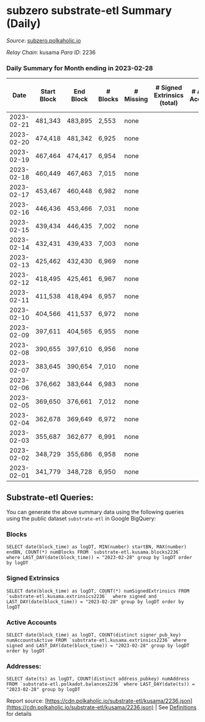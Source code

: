 # subzero substrate-etl Summary (Daily)

_Source_: [subzero.polkaholic.io](https://subzero.polkaholic.io)

*Relay Chain*: kusama
*Para ID*: 2236



### Daily Summary for Month ending in 2023-02-28


| Date | Start Block | End Block | # Blocks | # Missing | # Signed Extrinsics (total) | # Active Accounts | # Addresses with Balances | # Events | # Transfers | # XCM Transfers In | # XCM Transfers Out |
| ---- | ----------- | --------- | -------- | --------- | --------------------------- | ----------------- | ------------------------- | -------- | ----------- | ------------------ | ------------------- |
| 2023-02-21 | 481,343 | 483,895 | 2,553 | none  |  |  |  | 5,110 |   |   |   |
| 2023-02-20 | 474,418 | 481,342 | 6,925 | none  |  |  | 9 | 13,857 |   |   |   |
| 2023-02-19 | 467,464 | 474,417 | 6,954 | none  |  |  | 9 | 13,915 |   |   |   |
| 2023-02-18 | 460,449 | 467,463 | 7,015 | none  |  |  | 9 | 14,037 |   |   |   |
| 2023-02-17 | 453,467 | 460,448 | 6,982 | none  |  |  | 9 | 13,972 |   |   |   |
| 2023-02-16 | 446,436 | 453,466 | 7,031 | none  |  |  | 9 | 14,065 |   |   |   |
| 2023-02-15 | 439,434 | 446,435 | 7,002 | none  |  |  | 9 | 14,011 |   |   |   |
| 2023-02-14 | 432,431 | 439,433 | 7,003 | none  |  |  | 9 | 14,013 |   |   |   |
| 2023-02-13 | 425,462 | 432,430 | 6,969 | none  |  |  | 9 | 13,945 |   |   |   |
| 2023-02-12 | 418,495 | 425,461 | 6,967 | none  |  |  | 9 | 13,941 |   |   |   |
| 2023-02-11 | 411,538 | 418,494 | 6,957 | none  |  |  | 9 | 13,921 |   |   |   |
| 2023-02-10 | 404,566 | 411,537 | 6,972 | none  |  |  | 9 | 13,951 |   |   |   |
| 2023-02-09 | 397,611 | 404,565 | 6,955 | none  |  |  | 9 | 13,918 |   |   |   |
| 2023-02-08 | 390,655 | 397,610 | 6,956 | none  |  |  | 9 |  |   |   |   |
| 2023-02-07 | 383,645 | 390,654 | 7,010 | none  |  |  | 9 | 14,027 |   |   |   |
| 2023-02-06 | 376,662 | 383,644 | 6,983 | none  |  |  | 9 |  |   |   |   |
| 2023-02-05 | 369,650 | 376,661 | 7,012 | none  |  |  | 9 | 14,031 |   |   |   |
| 2023-02-04 | 362,678 | 369,649 | 6,972 | none  |  |  | 9 | 13,951 |   |   |   |
| 2023-02-03 | 355,687 | 362,677 | 6,991 | none  |  |  | 9 | 13,989 |   |   |   |
| 2023-02-02 | 348,729 | 355,686 | 6,958 | none  |  |  | 9 | 13,924 |   |   |   |
| 2023-02-01 | 341,779 | 348,728 | 6,950 | none  |  |  | 9 | 13,907 |   |   |   |

## Substrate-etl Queries:
You can generate the above summary data using the following queries using the public dataset `substrate-etl` in Google BigQuery:


### Blocks
```
SELECT date(block_time) as logDT, MIN(number) startBN, MAX(number) endBN, COUNT(*) numBlocks FROM `substrate-etl.kusama.blocks2236`  where LAST_DAY(date(block_time)) = "2023-02-28" group by logDT order by logDT
```


### Signed Extrinsics
```
SELECT date(block_time) as logDT, COUNT(*) numSignedExtrinsics FROM `substrate-etl.kusama.extrinsics2236`  where signed and LAST_DAY(date(block_time)) = "2023-02-28" group by logDT order by logDT
```


### Active Accounts
```
SELECT date(block_time) as logDT, COUNT(distinct signer_pub_key) numAccountsActive FROM `substrate-etl.kusama.extrinsics2236` where signed and LAST_DAY(date(block_time)) = "2023-02-28" group by logDT order by logDT
```


### Addresses:
```
SELECT date(ts) as logDT, COUNT(distinct address_pubkey) numAddress FROM `substrate-etl.polkadot.balances2236` where LAST_DAY(date(ts)) = "2023-02-28" group by logDT
```



Report source: [https://cdn.polkaholic.io/substrate-etl/kusama/2236.json](https://cdn.polkaholic.io/substrate-etl/kusama/2236.json) | See [Definitions](/DEFINITIONS.md) for details

